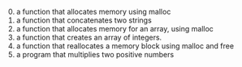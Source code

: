 0. a function that allocates memory using malloc
1. a function that concatenates two strings
2.  a function that allocates memory for an array, using malloc
3. a function that creates an array of integers.
4. a function that reallocates a memory block using malloc and free
5. a program that multiplies two positive numbers
